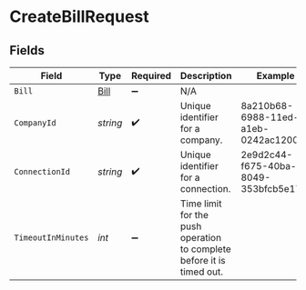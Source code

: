 # CreateBillRequest


## Fields

| Field                                                                 | Type                                                                  | Required                                                              | Description                                                           | Example                                                               |
| --------------------------------------------------------------------- | --------------------------------------------------------------------- | --------------------------------------------------------------------- | --------------------------------------------------------------------- | --------------------------------------------------------------------- |
| `Bill`                                                                | [Bill](../../Models/Shared/Bill.md)                                   | :heavy_minus_sign:                                                    | N/A                                                                   |                                                                       |
| `CompanyId`                                                           | *string*                                                              | :heavy_check_mark:                                                    | Unique identifier for a company.                                      | 8a210b68-6988-11ed-a1eb-0242ac120002                                  |
| `ConnectionId`                                                        | *string*                                                              | :heavy_check_mark:                                                    | Unique identifier for a connection.                                   | 2e9d2c44-f675-40ba-8049-353bfcb5e171                                  |
| `TimeoutInMinutes`                                                    | *int*                                                                 | :heavy_minus_sign:                                                    | Time limit for the push operation to complete before it is timed out. |                                                                       |